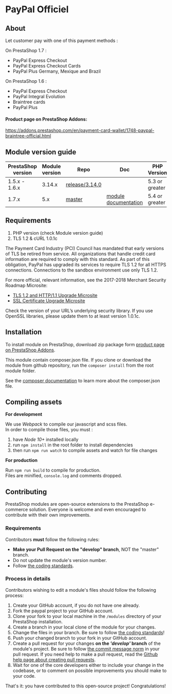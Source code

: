 # PayPal Officiel

## About

Let customer pay with one of this payment methods : 

On PrestaShop 1.7 : 
- PayPal Express Checkout
- PayPal Express Checkout Cards
- PayPal Plus Germany, Mexique and Brazil

On PrestaShop 1.6 : 
- PayPal Express Checkout
- PayPal Integral Evolution
- Braintree cards
- PayPal Plus

#### Product page on PrestaShop Addons:

https://addons.prestashop.com/en/payment-card-wallet/1748-paypal-braintree-official.html

## Module version guide

| PrestaShop version | Module version     |  Repo                | Doc                |  PHP Version |
|---------|------------|---------------------|---------------------|-------------|
| 1.5.x - 1.6.x     | 3.14.x        |  [release/3.14.0][paypal-3.12] | |   5.3 or greater    |
| 1.7.x    | 5.x        |  [master][paypal-4] | [module documentation][6]|   5.4 or greater    |

## Requirements

1. PHP version (check Module version guide)
2. TLS 1.2 & cURL 1.0.1c

The Payment Card Industry (PCI) Council has mandated that early versions of
TLS be retired from service. All organizations that handle credit card information
are required to comply with this standard. As part of this obligation, PayPal has
upgraded its services to require TLS 1.2 for all HTTPS connections.
Connections to the sandbox environment use only TLS 1.2.

For more official, relevant information, see the 2017-2018 Merchant Security
Roadmap Microsite:
* [TLS 1.2 and HTTP/1.1 Upgrade Microsite][4]
* [SSL Certificate Upgrade Microsite][5]

Check the version of your URL’s underlying security library. If you use OpenSSL
libraries, please update them to at least version 1.0.1c.

## Installation

To install module on PrestaShop, download zip package form [product page on PrestaShop Addons][addons].

This module contain composer.json file. If you clone or download the module from github
repository, run the ```composer install``` from the root module folder.

See the [composer documentation][composer-doc] to learn more about the composer.json file.

## Compiling assets
**For development**

We use _Webpack_ to compile our javascript and scss files.  
In order to compile those files, you must :  
1. have _Node 10+_ installed locally
2. run `npm install` in the root folder to install dependencies
3. then run `npm run watch` to compile assets and watch for file changes

**For production**

Run `npm run build` to compile for production.  
Files are minified, `console.log` and comments dropped.

## Contributing

PrestaShop modules are open-source extensions to the PrestaShop e-commerce solution. Everyone is welcome and even encouraged to contribute with their own improvements.

### Requirements

Contributors **must** follow the following rules:

* **Make your Pull Request on the "develop" branch**, NOT the "master" branch.
* Do not update the module's version number.
* Follow [the coding standards][1].

### Process in details

Contributors wishing to edit a module's files should follow the following process:

1. Create your GitHub account, if you do not have one already.
2. Fork the paypal project to your GitHub account.
3. Clone your fork to your local machine in the ```/modules``` directory of your PrestaShop installation.
4. Create a branch in your local clone of the module for your changes.
5. Change the files in your branch. Be sure to follow [the coding standards][1]!
6. Push your changed branch to your fork in your GitHub account.
7. Create a pull request for your changes **on the _'develop'_ branch** of the module's project. Be sure to follow [the commit message norm][2] in your pull request. If you need help to make a pull request, read the [Github help page about creating pull requests][3].
8. Wait for one of the core developers either to include your change in the codebase, or to comment on possible improvements you should make to your code.

That's it: you have contributed to this open-source project! Congratulations!

[1]: https://devdocs.prestashop.com/1.7/development/coding-standards/
[2]: http://doc.prestashop.com/display/PS16/How+to+write+a+commit+message
[3]: https://help.github.com/articles/using-pull-requests
[4]: https://www.paypal-notice.com/en/TLS-1.2-and-HTTP1.1-Upgrade/
[5]: https://www.paypal-notice.com/en/SSL-Certificate-Upgrade-Microsite/
[6]: https://addons.prestashop.com/documentation/ee767c22c12e349aab3767a6cf32f389644d5964
[paypal-3.12]: https://github.com/202-ecommerce/paypal/tree/release/3.14.0
[paypal-4]: https://github.com/202-ecommerce/paypal/tree/master
[addons]: https://addons.prestashop.com/en/payment-card-wallet/1748-paypal-braintree-official.html
[composer-doc]: https://getcomposer.org/doc/04-schema.md

